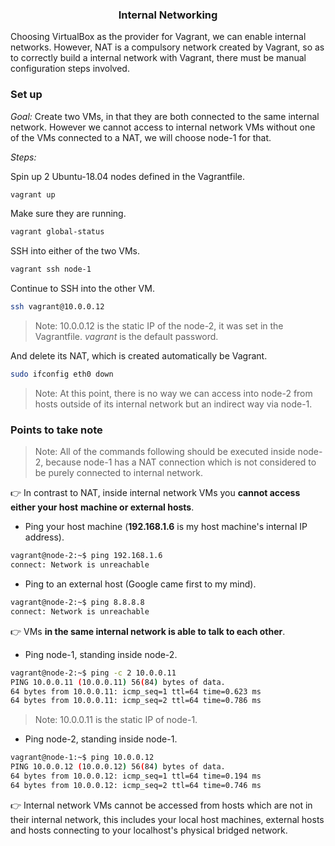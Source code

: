 <h3 align="center">Internal Networking</h3>

Choosing VirtualBox as the provider for Vagrant, we can enable internal networks. However,
NAT is a compulsory network created by Vagrant, so as to correctly build a internal 
network with Vagrant, there must be manual configuration steps involved.

### Set up
*Goal:* Create two VMs, in that they are both connected to the same internal network. However 
we cannot access to internal network VMs without one of the VMs connected to a NAT, we will choose 
node-1 for that.

*Steps:*

Spin up 2 Ubuntu-18.04 nodes defined in the Vagrantfile.
```bash
vagrant up
```
Make sure they are running.
```bash
vagrant global-status
```
SSH into either of the two VMs.
```bash
vagrant ssh node-1
```
Continue to SSH into the other VM.
```bash
ssh vagrant@10.0.0.12
```
> Note: 10.0.0.12 is the static IP of the node-2, it was set in the Vagrantfile. *vagrant* is 
the default password.

And delete its NAT, which is created automatically be Vagrant.
```bash
sudo ifconfig eth0 down
```
> Note: At this point, there is no way we can access into node-2 from hosts outside of its 
internal network but an indirect way via node-1.
### Points to take note
> Note: All of the commands following should be executed inside node-2, because node-1 has a NAT 
connection which is not considered to be purely connected to internal network.

:point_right: In contrast to NAT, inside internal network VMs you **cannot access either your host** 
**machine or external hosts**.
* Ping your host machine (**192.168.1.6** is my host machine's internal IP address). 
```bash
vagrant@node-2:~$ ping 192.168.1.6
connect: Network is unreachable
```
* Ping to an external host (Google came first to my mind).
```bash
vagrant@node-2:~$ ping 8.8.8.8
connect: Network is unreachable
```
:point_right: VMs **in the same internal network is able to talk to each other**.
* Ping node-1, standing inside node-2.
```bash
vagrant@node-2:~$ ping -c 2 10.0.0.11
PING 10.0.0.11 (10.0.0.11) 56(84) bytes of data.
64 bytes from 10.0.0.11: icmp_seq=1 ttl=64 time=0.623 ms
64 bytes from 10.0.0.11: icmp_seq=2 ttl=64 time=0.786 ms
```
> Note: 10.0.0.11 is the static IP of node-1.
* Ping node-2, standing inside node-1.
```bash
vagrant@node-1:~$ ping 10.0.0.12
PING 10.0.0.12 (10.0.0.12) 56(84) bytes of data.
64 bytes from 10.0.0.12: icmp_seq=1 ttl=64 time=0.194 ms
64 bytes from 10.0.0.12: icmp_seq=2 ttl=64 time=0.746 ms
```
:point_right: Internal network VMs cannot be accessed from hosts which are not in 
their internal network, this includes your local host machines, external hosts and 
hosts connecting to your localhost's physical bridged network.
